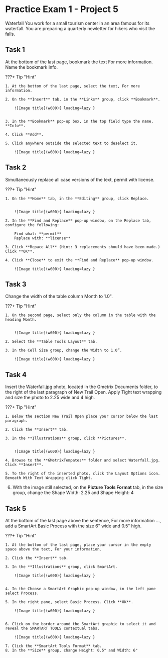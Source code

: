# Practice Exam 1 - Project 5
Waterfall
You work for a small tourism center in an area famous for its waterfall. You are preparing a quarterly newletter for hikers who visit the falls.

## Task 1
 
At the bottom of the last page, bookmark the text For more information. Name the bookmark Info.

???+ Tip "Hint"

    1. At the bottom of the last page, select the text, For more information.

    2. On the **Insert** tab, in the **Links** group, click **Bookmark**.

        ![Image title](w600){ loading=lazy } 


    3. In the **Bookmark** pop-up box, in the top field type the name, **Info**.

    4. Click **Add**.

    5. Click anywhere outside the selected text to deselect it.

        ![Image title](w600){ loading=lazy }

## Task 2

Simultaneously replace all case versions of the text, permit with license.

???+ Tip "Hint"

    1. On the **Home** tab, in the **Editing** group, click Replace.

 
        ![Image title](w600){ loading=lazy }

    2. In the **Find and Replace** pop-up window, on the Replace tab, configure the following:

        Find what: **permit**
        Replace with: **license**

    3. Click **Repace All** (Hint: 3 replacements should have been made.) Click **OK**.

    4. Click **Close** to exit the **Find and Replace** pop-up window.

        ![Image title](w600){ loading=lazy }

## Task 3

Change the width of the table column Month to 1.0".

???+ Tip "Hint"

    1. On the second page, select only the column in the table with the heading Month.

 
        ![Image title](w600){ loading=lazy }

    2. Select the **Table Tools Layout** tab.

    3. In the Cell Size group, change the Width to 1.0”.

        ![Image title](w600){ loading=lazy }

## Task 4

Insert the Waterfall.jpg photo, located in the Gmetrix Documents folder, to the right of the last paragraph of New Trail Open.
Apply Tight text wrapping and size the photo to 2.25 wide and 4 high.

???+ Tip "Hint"

    1. Below the section New Trail Open place your cursor below the last paragraph.

    2. Click the **Insert** tab.

    3. In the **Illustrations** group, click **Pictures**.

 
        ![Image title](w600){ loading=lazy }

    4. Browse to the **GMetrixTempates** folder and select Waterfall.jpg. Click **Insert**.

    5. To the right of the inserted photo, click the Layout Options icon. Beneath With Text Wrapping click Tight.
 

6. With the image still selected, on the **Picture Tools Format** tab, in the size group, change the Shape Width: 2.25 and Shape Height: 4
 

## Task 5

At the bottom of the last page above the sentence, For more information …, add a SmartArt Basic Process with the size 6" wide and 0.5" high.

???+ Tip "Hint"

    1. At the bottom of the last page, place your cursor in the empty space above the text, For your information.

    2. Click the **Insert** tab.

    3. In the **Illustrations** group, click SmartArt.

        ![Image title](w600){ loading=lazy } 


    4. In the Choose a SmartArt Graphic pop-up window, in the left pane select Process.

    5. In the right pane, select Basic Process. Click **OK**.

        ![Image title](w600){ loading=lazy } 


    6. Click on the border around the SmartArt graphic to select it and reveal the SMARTART TOOLS contextual tabs.
    
        ![Image title](w600){ loading=lazy }

    7. Click the **SmartArt Tools Format** tab.
    8. In the **Size** group, change Height: 0.5" and Width: 6"

 
